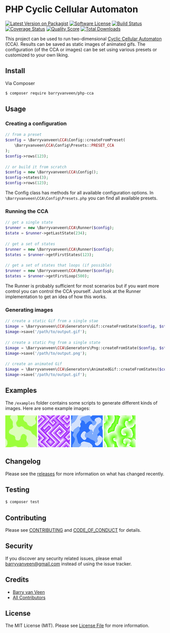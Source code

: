 # PHP Cyclic Cellular Automaton

[![Latest Version on Packagist][ico-version]][link-packagist]
[![Software License][ico-license]](LICENSE.md)
[![Build Status][ico-travis]][link-travis]
[![Coverage Status][ico-scrutinizer]][link-scrutinizer]
[![Quality Score][ico-code-quality]][link-code-quality]
[![Total Downloads][ico-downloads]][link-downloads]


This project can be used to run two-dimensional [Cyclic Cellular Automaton](https://en.wikipedia.org/wiki/Cyclic_cellular_automaton) (CCA). Results can be saved as static images of animated gifs.  The configuration (of the CCA or images) can be set using various presets or customized to your own liking. 

## Install

Via Composer

``` bash
$ composer require barryvanveen/php-cca
```

## Usage

### Creating a configuration

``` php
// from a preset
$config = \Barryvanveen\CCA\Config::createFromPreset(
    \Barryvanveen\CCA\Config\Presets::PRESET_CCA
);
$config->rows(123);
 
// or build it from scratch
$config = new \Barryvanveen\CCA\Config();
$config->states(3);
$config->rows(123);
```

The Config class has methods for all available configuration options. In `\Barryvanveen\CCA\Config\Presets.php` you can find all available presets.

### Running the CCA 

```php
// get a single state
$runner = new \Barryvanveen\CCA\Runner($config);
$state = $runner->getLastState(234);
 
// get a set of states
$runner = new \Barryvanveen\CCA\Runner($config);
$states = $runner->getFirstStates(123);
 
// get a set of states that loops (if possible)
$runner = new \Barryvanveen\CCA\Runner($config);
$states = $runner->getFirstLoop(500);  
```

The Runner is probably sufficient for most scenarios but if you want more control you can control the CCA yourself. Just look at the Runner implementation to get an idea of how this works.

### Generating images

```php
// create a static Gif from a single stae
$image = \Barryvanveen\CCA\Generators\Gif::createFromState($config, $state);
$image->save('/path/to/output.gif');
 
// create a static Png from a single state
$image = \Barryvanveen\CCA\Generators\Png::createFromState($config, $state);
$image->save('/path/to/output.png');
 
// create an animated Gif
$image = \Barryvanveen\CCA\Generators\AnimatedGif::createFromStates($config, $states);
$image->save('/path/to/output.gif');
```

## Examples

The `/examples` folder contains some scripts to generate different kinds of images. Here are some example images:

![static gif from amoeba preset](examples/output/green-amoeba.gif?raw=true "Amoeba preset")
![static gif from cca preset](examples/output/purple-cca.gif?raw=true "CCA preset")
![static gif from lavalamp preset](examples/output/blue-lavalamp.gif?raw=true "Lavalamp preset")
![static gif from cyclic spirals preset](examples/output/green-cyclic-spirals.gif?raw=true "Cyclic spirals preset")

## Changelog

Please see the [releases](releases) for more information on what has changed recently.

## Testing

``` bash
$ composer test
```

## Contributing

Please see [CONTRIBUTING](CONTRIBUTING.md) and [CODE_OF_CONDUCT](CODE_OF_CONDUCT.md) for details.

## Security

If you discover any security related issues, please email barryvanveen@gmail.com instead of using the issue tracker.

## Credits

- [Barry van Veen][link-author]
- [All Contributors][link-contributors]

## License

The MIT License (MIT). Please see [License File](LICENSE.md) for more information.

[ico-version]: https://img.shields.io/packagist/v/barryvanveen/php-cca.svg?style=flat-square
[ico-license]: https://img.shields.io/badge/license-MIT-brightgreen.svg?style=flat-square
[ico-travis]: https://img.shields.io/travis/barryvanveen/php-cca/master.svg?style=flat-square
[ico-scrutinizer]: https://img.shields.io/scrutinizer/coverage/g/barryvanveen/php-cca.svg?style=flat-square
[ico-code-quality]: https://img.shields.io/scrutinizer/g/barryvanveen/php-cca.svg?style=flat-square
[ico-downloads]: https://img.shields.io/packagist/dt/barryvanveen/php-cca.svg?style=flat-square

[link-packagist]: https://packagist.org/packages/barryvanveen/php-cca
[link-travis]: https://travis-ci.org/barryvanveen/php-cca
[link-scrutinizer]: https://scrutinizer-ci.com/g/barryvanveen/php-cca/code-structure
[link-code-quality]: https://scrutinizer-ci.com/g/barryvanveen/php-cca
[link-downloads]: https://packagist.org/packages/barryvanveen/php-cca
[link-author]: https://github.com/barryvanveen
[link-contributors]: ../../contributors

